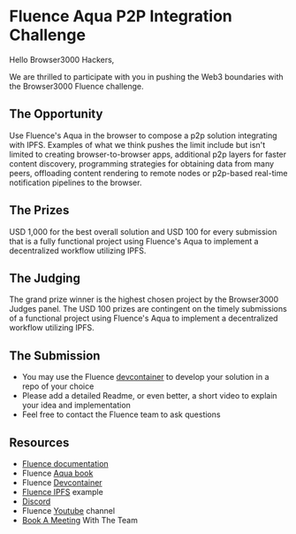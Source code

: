 # Fluence Aqua P2P Integration Challenge

Hello Browser3000 Hackers,

We are thrilled to participate with you in pushing the Web3 boundaries with the Browser3000 Fluence challenge.

## The Opportunity

Use Fluence's Aqua in the browser to compose a p2p solution integrating with IPFS. Examples of what we think pushes the limit include but isn't limited to creating browser-to-browser apps, additional p2p layers for faster content discovery, programming strategies for obtaining data from many peers, offloading content rendering to remote nodes or p2p-based real-time notification pipelines to the browser.

## The Prizes

USD 1,000 for the best overall solution and USD 100 for every submission that is a fully functional project using Fluence's Aqua to implement a decentralized workflow utilizing IPFS.

## The Judging
The grand prize winner is the highest chosen project by the Browser3000 Judges panel. The USD 100 prizes are contingent on the timely submissions of a functional project using Fluence's Aqua to implement a decentralized workflow utilizing IPFS.

## The Submission

* You may use the Fluence [devcontainer](https://github.com/fluencelabs/devcontainer/tree/with-tutorial) to develop your solution in a repo of your choice
* Please add a detailed Readme, or even better, a short video to explain your idea and implementation
* Feel free to contact the Fluence team to ask questions

## Resources

* [Fluence documentation](https://doc.fluence.dev/docs/)
* Fluence [Aqua book](https://doc.fluence.dev/aqua-book/)
* Fluence [Devcontainer](https://github.com/fluencelabs/devcontainer/tree/with-tutorial)
* [Fluence IPFS](https://github.com/fluencelabs/ipfs-adapter/blob/master/aqua/typescript/index.ts) example
* [Discord](https://discord.gg/mhfSK7tUjE)
* Fluence [Youtube](https://www.youtube.com/channel/UC3b5eFyKRFlEMwSJ1BTjpbw) channel
* [Book A Meeting](https://calendly.com/fluencehack/) With The Team
